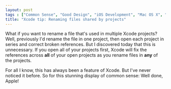 ```yaml
---
layout: post
tags : ["Common Sense", "Good Design", "iOS Development", "Mac OS X", "Software Development", "Xcode"]
title: "Xcode tip: Renaming files shared by projects"
---
```

What if you want to rename a file that's used in multiple Xcode projects? Well, previously I'd rename the file in one project, then open each project in series and correct broken references. But I discovered today that this is unnecessary. If you open all of your projects first, Xcode will fix the references across **all** of your open projects as you rename files in **any** of the projects.

For all I know, this has always been a feature of Xcode. But I've never noticed it before. So for this stunning display of common sense: Well done, Apple!